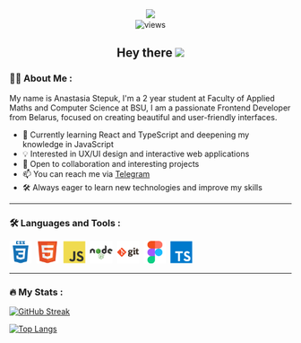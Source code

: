 <div id="header" align="center">
  <img src="https://media1.giphy.com/media/v1.Y2lkPTc5MGI3NjExcGk2bnZia2NhYmJkczRpdWZobDdtZzFlOXV4cWpqeXNqaXFkcm10dSZlcD12MV9pbnRlcm5hbF9naWZfYnlfaWQmY3Q9cw/6KirhLJyR7oMcwgJQk/giphy.gif" width="100"/>
</div>
<div id="views" align="center">
  <img src="https://komarev.com/ghpvc/?username=yuyuu-8&style=flat-square&color=blue" alt="views"/>
</div>

<h2 align="center">
  Hey there
  <img src="https://media.giphy.com/media/hvRJCLFzcasrR4ia7z/giphy.gif" width="30px"/>
</h2>

### 👩‍💻 About Me :
My name is Anastasia Stepuk, I'm a 2 year student at Faculty of Applied Maths and Computer Science at BSU, I am a passionate Frontend Developer from Belarus, focused on creating beautiful and user-friendly interfaces.
- 🌱 Currently learning React and TypeScript and deepening my knowledge in JavaScript
- 💡 Interested in UX/UI design and interactive web applications
- 🤝 Open to collaboration and interesting projects
- 📫 You can reach me via [Telegram](https://t.me/yuyuu_8)
- 🛠️ Always eager to learn new technologies and improve my skills

---

### :hammer_and_wrench: Languages and Tools :
<div>
  <img src="https://github.com/devicons/devicon/blob/master/icons/css3/css3-plain-wordmark.svg"  title="CSS3" alt="CSS" width="40" height="40"/>&nbsp;
  <img src="https://github.com/devicons/devicon/blob/master/icons/html5/html5-original.svg" title="HTML5" alt="HTML" width="40" height="40"/>&nbsp;
  <img src="https://github.com/devicons/devicon/blob/master/icons/javascript/javascript-original.svg" title="JavaScript" alt="JavaScript" width="40" height="40"/>&nbsp;
  <img src="https://github.com/devicons/devicon/blob/master/icons/nodejs/nodejs-original-wordmark.svg" title="NodeJS" alt="NodeJS" width="40" height="40"/>&nbsp;
  <!-- <img src="https://github.com/devicons/devicon/blob/master/icons/react/react-original-wordmark.svg" title="React" alt="React" width="40" height="40"/>&nbsp; -->
  <!-- <img src="https://github.com/devicons/devicon/blob/master/icons/redux/redux-original.svg" title="Redux" alt="Redux" width="40" height="40"/>&nbsp; -->  
  <img src="https://github.com/devicons/devicon/blob/master/icons/git/git-original-wordmark.svg" title="Git" alt="Git" width="40" height="40"/>&nbsp;
  <img src="https://github.com/devicons/devicon/blob/master/icons/figma/figma-original.svg" title="Figma" alt="Figma" width="40" height="40"/>&nbsp;
  <img src="https://github.com/devicons/devicon/blob/master/icons/typescript/typescript-original.svg" title="Typescript" alt="Typescript" width="40" height="40"/>
</div>

---

### :fire: My Stats :
[![GitHub Streak](http://github-readme-streak-stats.herokuapp.com?user=yuyuu-8&theme=tokyonight)](https://git.io/streak-stats)

[![Top Langs](https://github-readme-stats.vercel.app/api/top-langs/?username=yuyuu-8)](https://github.com/anuraghazra/github-readme-stats)
